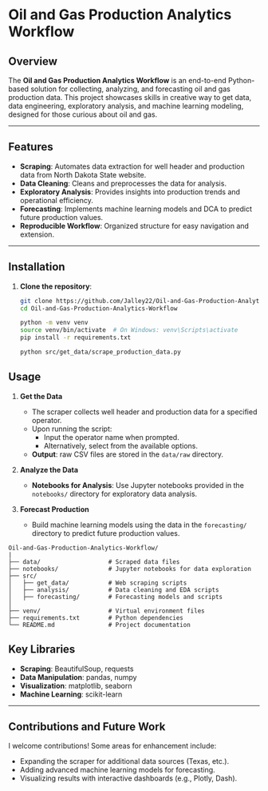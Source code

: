 # Oil and Gas Production Analytics Workflow

## Overview
The **Oil and Gas Production Analytics Workflow** is an end-to-end Python-based solution for collecting, analyzing, and forecasting oil and gas production data. This project showcases skills in creative way to get data, data engineering, exploratory analysis, and machine learning modeling, designed for those curious about oil and gas.

---

## Features
- **Scraping**: Automates data extraction for well header and production data from North Dakota State website.
- **Data Cleaning**: Cleans and preprocesses the data for analysis.
- **Exploratory Analysis**: Provides insights into production trends and operational efficiency.
- **Forecasting**: Implements machine learning models and DCA to predict future production values.
- **Reproducible Workflow**: Organized structure for easy navigation and extension.

---

## Installation

1. **Clone the repository**:
   ```bash
   git clone https://github.com/Jalley22/Oil-and-Gas-Production-Analytics-Workflow.git
   cd Oil-and-Gas-Production-Analytics-Workflow
   
   python -m venv venv
   source venv/bin/activate  # On Windows: venv\Scripts\activate
   pip install -r requirements.txt

   python src/get_data/scrape_production_data.py

## Usage

1. **Get the Data**
   - The scraper collects well header and production data for a specified operator.
   - Upon running the script:
     - Input the operator name when prompted.
     - Alternatively, select from the available options.
   - **Output**: raw CSV files are stored in the `data/raw` directory.

2. **Analyze the Data**
   - **Notebooks for Analysis**: Use Jupyter notebooks provided in the `notebooks/` directory for exploratory data analysis.

3. **Forecast Production**
   - Build machine learning models using the data in the `forecasting/` directory to predict future production values.
  ```
  Oil-and-Gas-Production-Analytics-Workflow/
  |
  ├── data/                   # Scraped data files
  ├── notebooks/              # Jupyter notebooks for data exploration
  ├── src/
  │   ├── get_data/           # Web scraping scripts
  │   ├── analysis/           # Data cleaning and EDA scripts
  │   ├── forecasting/        # Forecasting models and scripts
  │
  ├── venv/                   # Virtual environment files
  ├── requirements.txt        # Python dependencies
  └── README.md               # Project documentation
  ```


## Key Libraries
- **Scraping**: BeautifulSoup, requests
- **Data Manipulation**: pandas, numpy
- **Visualization**: matplotlib, seaborn
- **Machine Learning**: scikit-learn

---

## Contributions and Future Work
I welcome contributions! Some areas for enhancement include:
- Expanding the scraper for additional data sources (Texas, etc.).
- Adding advanced machine learning models for forecasting.
- Visualizing results with interactive dashboards (e.g., Plotly, Dash).
